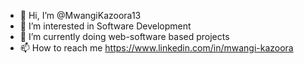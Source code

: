 - 👋 Hi, I’m @MwangiKazoora13
- 👀 I’m interested in Software Development
- 💯 I’m currently doing web-software based projects
- 📫 How to reach me https://www.linkedin.com/in/mwangi-kazoora
